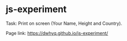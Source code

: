 # js-experiment
Task: Print on screen (Your Name, Height and Country).

Page link: https://dwhyq.github.io/js-experiment/
